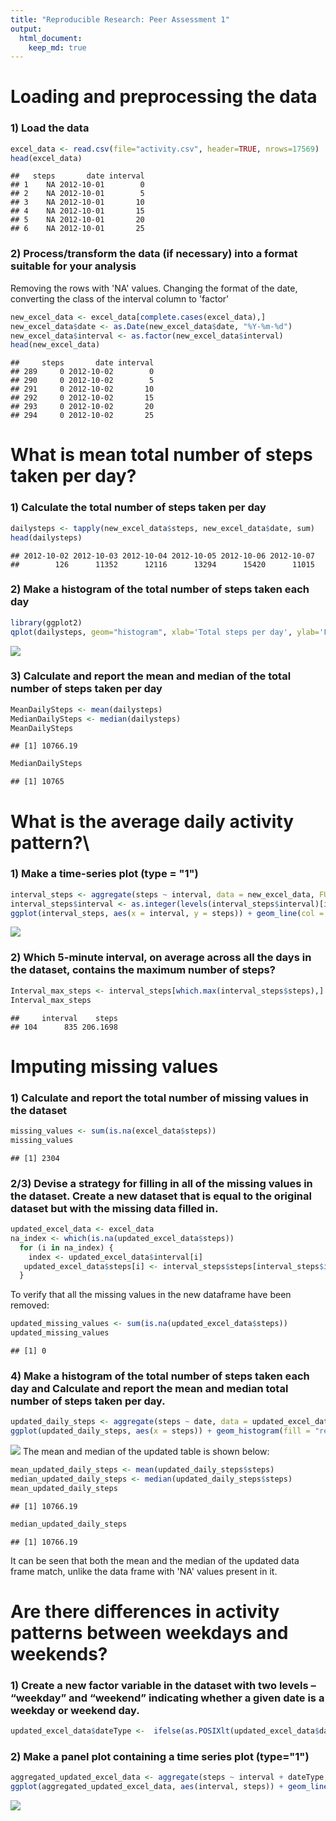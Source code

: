 ```yaml
---
title: "Reproducible Research: Peer Assessment 1"
output: 
  html_document:
    keep_md: true
---
```





# Loading and preprocessing the data
### 1) Load the data


```r
excel_data <- read.csv(file="activity.csv", header=TRUE, nrows=17569)
head(excel_data)
```

```
##   steps       date interval
## 1    NA 2012-10-01        0
## 2    NA 2012-10-01        5
## 3    NA 2012-10-01       10
## 4    NA 2012-10-01       15
## 5    NA 2012-10-01       20
## 6    NA 2012-10-01       25
```

### 2) Process/transform the data (if necessary) into a format suitable for your analysis

Removing the rows with 'NA' values. Changing the format of the date, converting the class of the interval column to 'factor'


```r
new_excel_data <- excel_data[complete.cases(excel_data),]
new_excel_data$date <- as.Date(new_excel_data$date, "%Y-%m-%d")
new_excel_data$interval <- as.factor(new_excel_data$interval)
head(new_excel_data)
```

```
##     steps       date interval
## 289     0 2012-10-02        0
## 290     0 2012-10-02        5
## 291     0 2012-10-02       10
## 292     0 2012-10-02       15
## 293     0 2012-10-02       20
## 294     0 2012-10-02       25
```

# What is mean total number of steps taken per day?
### 1) Calculate the total number of steps taken per day


```r
dailysteps <- tapply(new_excel_data$steps, new_excel_data$date, sum)
head(dailysteps)
```

```
## 2012-10-02 2012-10-03 2012-10-04 2012-10-05 2012-10-06 2012-10-07 
##        126      11352      12116      13294      15420      11015
```

### 2) Make a histogram of the total number of steps taken each day


```r
library(ggplot2)
qplot(dailysteps, geom="histogram", xlab='Total steps per day', ylab='Frequency of Occurrence')
```

![](Assignment_Markdown_file_files/figure-html/unnamed-chunk-4-1.png)<!-- -->

### 3) Calculate and report the mean and median of the total number of steps taken per day

```r
MeanDailySteps <- mean(dailysteps)
MedianDailySteps <- median(dailysteps)
MeanDailySteps
```

```
## [1] 10766.19
```

```r
MedianDailySteps
```

```
## [1] 10765
```



# What is the average daily activity pattern?\
### 1) Make a time-series plot (type = "1")


```r
interval_steps <- aggregate(steps ~ interval, data = new_excel_data, FUN = mean)
interval_steps$interval <- as.integer(levels(interval_steps$interval)[interval_steps$interval])
ggplot(interval_steps, aes(x = interval, y = steps)) + geom_line(col = "red", size = 1) + labs(x = "5-minute interval", y = "Average Steps")
```

![](Assignment_Markdown_file_files/figure-html/unnamed-chunk-6-1.png)<!-- -->

### 2) Which 5-minute interval, on average across all the days in the dataset, contains the maximum number of steps?

```r
Interval_max_steps <- interval_steps[which.max(interval_steps$steps),]
Interval_max_steps
```

```
##     interval    steps
## 104      835 206.1698
```


# Imputing missing values
### 1) Calculate and report the total number of missing values in the dataset


```r
missing_values <- sum(is.na(excel_data$steps))
missing_values
```

```
## [1] 2304
```


### 2/3) Devise a strategy for filling in all of the missing values in the dataset. Create a new dataset that is equal to the original dataset but with the missing data filled in.


```r
updated_excel_data <- excel_data
na_index <- which(is.na(updated_excel_data$steps))
  for (i in na_index) {
    index <- updated_excel_data$interval[i]
   updated_excel_data$steps[i] <- interval_steps$steps[interval_steps$interval == index]
  }
```
To verify that all the missing values in the new dataframe have been removed:

```r
updated_missing_values <- sum(is.na(updated_excel_data$steps))
updated_missing_values
```

```
## [1] 0
```

### 4) Make a histogram of the total number of steps taken each day and Calculate and report the mean and median total number of steps taken per day. 


```r
updated_daily_steps <- aggregate(steps ~ date, data = updated_excel_data, FUN=sum)
ggplot(updated_daily_steps, aes(x = steps)) + geom_histogram(fill = "red") + labs(x = "Steps Per Day", y = "Frequency of Occurrence")
```

![](Assignment_Markdown_file_files/figure-html/unnamed-chunk-11-1.png)<!-- -->
The mean and median of the updated table is shown below:

```r
mean_updated_daily_steps <- mean(updated_daily_steps$steps)
median_updated_daily_steps <- median(updated_daily_steps$steps)
mean_updated_daily_steps
```

```
## [1] 10766.19
```

```r
median_updated_daily_steps
```

```
## [1] 10766.19
```
It can be seen that both the mean and the median of the updated data frame match, unlike the data frame with 'NA' values present in it.




# Are there differences in activity patterns between weekdays and weekends?

### 1) Create a new factor variable in the dataset with two levels – “weekday” and “weekend” indicating whether a given date is a weekday or weekend day.


```r
updated_excel_data$dateType <-  ifelse(as.POSIXlt(updated_excel_data$date)$wday %in% c(0,6), 'weekend', 'weekday')
```

### 2) Make a panel plot containing a time series plot (type="1")


```r
aggregated_updated_excel_data <- aggregate(steps ~ interval + dateType, data=updated_excel_data, mean)
ggplot(aggregated_updated_excel_data, aes(interval, steps)) + geom_line() + facet_grid(dateType ~ .) +xlab("5-minute interval") + ylab("avarage number of steps")
```

![](Assignment_Markdown_file_files/figure-html/unnamed-chunk-14-1.png)<!-- -->
